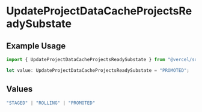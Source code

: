 # UpdateProjectDataCacheProjectsReadySubstate

## Example Usage

```typescript
import { UpdateProjectDataCacheProjectsReadySubstate } from "@vercel/sdk/models/updateprojectdatacacheop.js";

let value: UpdateProjectDataCacheProjectsReadySubstate = "PROMOTED";
```

## Values

```typescript
"STAGED" | "ROLLING" | "PROMOTED"
```